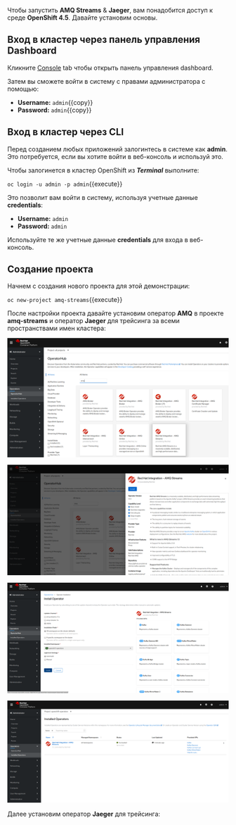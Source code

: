 Чтобы запустить **AMQ Streams** & **Jaeger**, вам понадобится доступ к среде **OpenShift 4.5**. Давайте установим основы.

## Вход в кластер через панель управления Dashboard

Кликните [Console](https://console-openshift-console-[[HOST_SUBDOMAIN]]-443-[[KATACODA_HOST]].environments.katacoda.com) tab чтобы открыть панель управления dashboard.

Затем вы сможете войти в систему с правами администратора с помощью:

* **Username:** ``admin``{{copy}}
* **Password:** ``admin``{{copy}}


## Вход в кластер через CLI

Перед созданием любых приложений залогинтесь в системе как **admin**. Это потребуется, если вы хотите войти в веб-консоль и
используй это.

Чтобы залогинется в кластер OpenShift из **_Terminal_** выполните:

``oc login -u admin -p admin``{{execute}}

Это позволит вам войти в систему, используя учетные данные **credentials**:

* **Username:** ``admin``
* **Password:** ``admin``

Используйте те же учетные данные **credentials** для входа в веб-консоль.

## Создание проекта

Начнем с создания нового проекта для этой демонстрации:

``oc new-project amq-streams``{{execute}}

После настройки проекта давайте установим оператор **AMQ** в проекте **amq-streams** и оператор **Jaeger** для трейсинга за всеми пространствами имен кластера:

![amq-streams](./assets/AMQ111.png)

![amq-streams](./assets/AMQ222.png)

![amq-streams](./assets/AMQ333.png)

![amq-streams](./assets/AMQ444.png)

Далее установим оператор **Jaeger** для трейсинга: